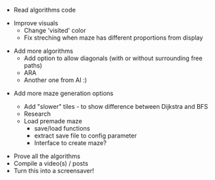 + Read algorithms code
* Improve visuals
    + Change 'visited' color
    - Fix streching when maze has different proportions from display
- Add more algorithms
    -   Add option to allow diagonals (with or without surrounding free paths)
    -   ARA
    -   Another one from AI :)
* Add more maze generation options
    +   Add "slower" tiles - to show difference between Dijkstra and BFS
    -   Research

    *   Load premade maze
        +   save/load functions
        -   extract save file to config parameter
        -   Interface to create maze?
- Prove all the algorithms
- Compile a video(s) / posts
- Turn this into a screensaver!

